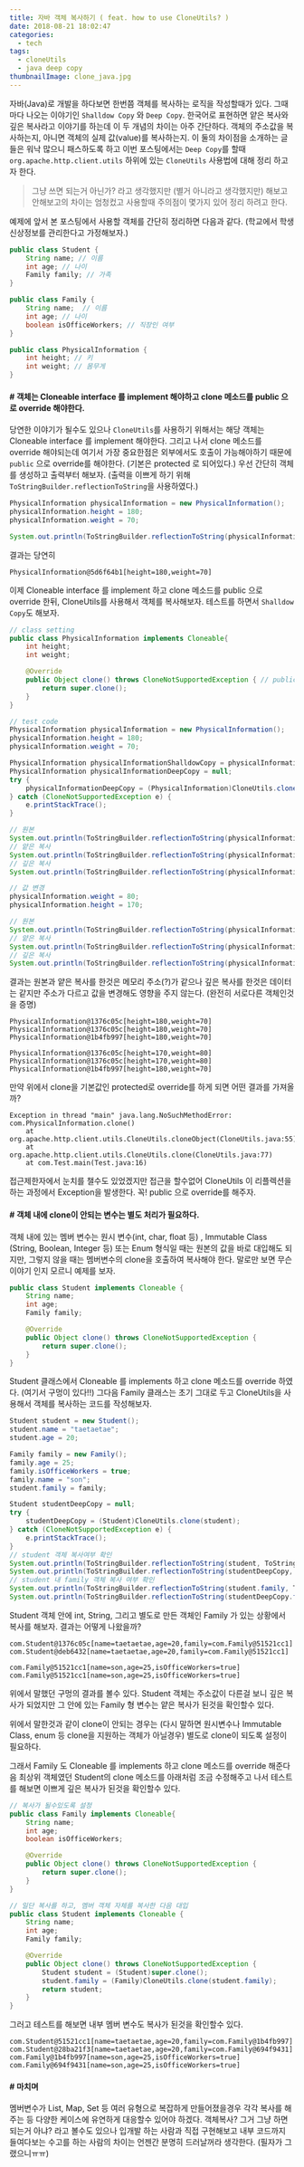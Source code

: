 ```yaml
---
title: 자바 객체 복사하기 ( feat. how to use CloneUtils? )
date: 2018-08-21 18:02:47
categories:
  - tech
tags: 
  - cloneUtils
  - java deep copy
thumbnailImage: clone_java.jpg
---
```

자바(Java)로 개발을 하다보면 한번쯤 객체를 복사하는 로직을 작성할때가 있다. 그때마다 나오는 이야기인 `Shalldow Copy` 와 `Deep Copy`. 한국어로 표현하면 얕은 복사와 깊은 복사라고 이야기를 하는데 이 두 개념의 차이는 아주 간단하다. 객체의 주소값을 복사하는지, 아니면 객체의 실제 값(value)를 복사하는지. <!-- more --> 이 둘의 차이점을 소개하는 글들은 워낙 많으니 패스하도록 하고 이번 포스팅에서는 `Deep Copy`를 할때 `org.apache.http.client.utils` 하위에 있는 `CloneUtils` 사용법에 대해 정리 하고자 한다.

> 그냥 쓰면 되는거 아닌가? 라고 생각했지만 (별거 아니라고 생각했지만) 해보고 안해보고의 차이는 엄청컸고 사용할때 주의점이 몇가지 있어 정리 하려고 한다.

예제에 앞서 본 포스팅에서 사용할 객체를 간단히 정리하면 다음과 같다. (학교에서 학생 신상정보를 관리한다고 가정해보자.)

```java
public class Student {
	String name; // 이름
	int age; // 나이
	Family family; // 가족
}

public class Family {
	String name;  // 이름
	int age; // 나이
	boolean isOfficeWorkers; // 직장인 여부
}

public class PhysicalInformation {
	int height; // 키
	int weight; // 몸무게
}
```

#### # 객체는 Cloneable interface 를 implement 해야하고 clone 메소드를 public 으로 override 해야한다.
당연한 이야기가 될수도 있으나 `CloneUtils`를 사용하기 위해서는 해당 객체는 Cloneable interface 를 implement 해야한다. 그리고 나서 clone 메소드를 override 해야되는데 여기서 가장 중요한점은 외부에서도 호출이 가능해야하기 때문에 `public` 으로 override를 해야한다. (기본은 protected 로 되어있다.) 우선 간단히 객체를 생성하고 출력부터 해보자. (출력을 이쁘게 하기 위해 `ToStringBuilder.reflectionToString`을 사용하였다.)

```java
PhysicalInformation physicalInformation = new PhysicalInformation();
physicalInformation.height = 180;
physicalInformation.weight = 70;

System.out.println(ToStringBuilder.reflectionToString(physicalInformation, ToStringStyle.DEFAULT_STYLE));
```
결과는 당연히 

```
PhysicalInformation@5d6f64b1[height=180,weight=70]
```

이제 Cloneable interface 를 implement 하고 clone 메소드를 public 으로 override 한뒤, CloneUtils를 사용해서 객체를 복사해보자. 테스트를 하면서 `Shalldow Copy`도 해보자.

```java
// class setting
public class PhysicalInformation implements Cloneable{
	int height;
	int weight;

	@Override
	public Object clone() throws CloneNotSupportedException { // public 으로 바꿔주자.
		return super.clone();
	}
}

// test code
PhysicalInformation physicalInformation = new PhysicalInformation();
physicalInformation.height = 180;
physicalInformation.weight = 70;

PhysicalInformation physicalInformationShalldowCopy = physicalInformation;
PhysicalInformation physicalInformationDeepCopy = null;
try {
	physicalInformationDeepCopy = (PhysicalInformation)CloneUtils.clone(physicalInformation);
} catch (CloneNotSupportedException e) {
	e.printStackTrace();
}

// 원본
System.out.println(ToStringBuilder.reflectionToString(physicalInformation, ToStringStyle.DEFAULT_STYLE));
// 얕은 복사
System.out.println(ToStringBuilder.reflectionToString(physicalInformationShalldowCopy, ToStringStyle.DEFAULT_STYLE));
// 깊은 복사
System.out.println(ToStringBuilder.reflectionToString(physicalInformationDeepCopy, ToStringStyle.DEFAULT_STYLE));

// 값 변경
physicalInformation.weight = 80;
physicalInformation.height = 170;

// 원본
System.out.println(ToStringBuilder.reflectionToString(physicalInformation, ToStringStyle.DEFAULT_STYLE));
// 얕은 복사
System.out.println(ToStringBuilder.reflectionToString(physicalInformationShalldowCopy, ToStringStyle.DEFAULT_STYLE));
// 깊은 복사
System.out.println(ToStringBuilder.reflectionToString(physicalInformationDeepCopy, ToStringStyle.DEFAULT_STYLE));
```

결과는 원본과 얕은 복사를 한것은 메모리 주소(?)가 같으나 깊은 복사를 한것은 데이터는 같지만 주소가 다르고 값을 변경해도 영향을 주지 않는다. (완전히 서로다른 객체인것을 증명)

```
PhysicalInformation@1376c05c[height=180,weight=70]
PhysicalInformation@1376c05c[height=180,weight=70]
PhysicalInformation@1b4fb997[height=180,weight=70]

PhysicalInformation@1376c05c[height=170,weight=80]
PhysicalInformation@1376c05c[height=170,weight=80]
PhysicalInformation@1b4fb997[height=180,weight=70]
```

만약 위에서 clone을 기본값인 protected로 override를 하게 되면 어떤 결과를 가져올까?

```
Exception in thread "main" java.lang.NoSuchMethodError: com.PhysicalInformation.clone()
	at org.apache.http.client.utils.CloneUtils.cloneObject(CloneUtils.java:55)
	at org.apache.http.client.utils.CloneUtils.clone(CloneUtils.java:77)
	at com.Test.main(Test.java:16)

```

접근제한자에서 눈치를 챌수도 있었겠지만 접근을 할수없어 CloneUtils 이 리플렉션을 하는 과정에서 Exception을 발생한다. 꼭! public 으로 override를 해주자.

#### # 객체 내에 clone이 안되는 변수는 별도 처리가 필요하다.
객체 내에 있는 멤버 변수는 원시 변수(int, char, float 등) , Immutable Class (String, Boolean, Integer 등) 또는 Enum 형식일 때는 원본의 값을 바로 대입해도 되지만, 그렇지 않을 때는 멤버변수의 clone을 호출하여 복사해야 한다. 말로만 보면 무슨이야기 인지 모르니 예제를 보자.

```java
public class Student implements Cloneable {
	String name;
	int age;
	Family family;

	@Override
	public Object clone() throws CloneNotSupportedException {
		return super.clone();
	}
}
```

Student 클래스에서 Cloneable 를 implements 하고 clone 메소드를 override 하였다. (여기서 구멍이 있다!!) 그다음 Family 클래스는 초기 그대로 두고 CloneUtils을 사용해서 객체를 복사하는 코드를 작성해보자.

```java
Student student = new Student();
student.name = "taetaetae";
student.age = 20;

Family family = new Family();
family.age = 25;
family.isOfficeWorkers = true;
family.name = "son";
student.family = family;

Student studentDeepCopy = null;
try {
	studentDeepCopy = (Student)CloneUtils.clone(student);
} catch (CloneNotSupportedException e) {
	e.printStackTrace();
}
// student 객체 복사여부 확인
System.out.println(ToStringBuilder.reflectionToString(student, ToStringStyle.DEFAULT_STYLE));
System.out.println(ToStringBuilder.reflectionToString(studentDeepCopy, ToStringStyle.DEFAULT_STYLE));
// student 내 family 객체 복사 여부 확인
System.out.println(ToStringBuilder.reflectionToString(student.family, ToStringStyle.DEFAULT_STYLE));
System.out.println(ToStringBuilder.reflectionToString(studentDeepCopy.family, ToStringStyle.DEFAULT_STYLE));
```
Student 객체 안에 int, String, 그리고 별도로 만든 객체인 Family 가 있는 상황에서 복사를 해보자. 결과는 어떻게 나왔을까?

```
com.Student@1376c05c[name=taetaetae,age=20,family=com.Family@51521cc1]
com.Student@deb6432[name=taetaetae,age=20,family=com.Family@51521cc1]

com.Family@51521cc1[name=son,age=25,isOfficeWorkers=true]
com.Family@51521cc1[name=son,age=25,isOfficeWorkers=true]
```
위에서 말했던 구멍의 결과를 볼수 있다. Student 객체는 주소값이 다른걸 보니 깊은 복사가 되었지만 그 안에 있는 Family 형 변수는 얕은 복사가 된것을 확인할수 있다.

위에서 말한것과 같이 clone이 안되는 경우는 (다시 말하면 원시변수나 Immutable Class, enum 등 clone을 지원하는 객체가 아닐경우) 별도로 clone이 되도록 설정이 필요하다.

그래서 Family 도 Cloneable 를 implements 하고 clone 메소드를 override 해준다음 최상위 객체였던 Student의 clone 메소드를 아래처럼 조금 수정해주고 나서 테스트를 해보면 이쁘게 깊은 복사가 된것을 확인할수 있다.

```java
// 복사가 될수있도록 설정
public class Family implements Cloneable{
	String name;
	int age;
	boolean isOfficeWorkers;

	@Override
	public Object clone() throws CloneNotSupportedException {
		return super.clone();
	}
}

// 일단 복사를 하고, 멤버 객체 자체를 복사한 다음 대입 
public class Student implements Cloneable {
	String name;
	int age;
	Family family;

	@Override
	public Object clone() throws CloneNotSupportedException {
		Student student = (Student)super.clone();
		student.family = (Family)CloneUtils.clone(student.family);
		return student;
	}
}

```

그러고 테스트를 해보면 내부 멤버 변수도 복사가 된것을 확인할수 있다.

```
com.Student@51521cc1[name=taetaetae,age=20,family=com.Family@1b4fb997]
com.Student@28ba21f3[name=taetaetae,age=20,family=com.Family@694f9431]
com.Family@1b4fb997[name=son,age=25,isOfficeWorkers=true]
com.Family@694f9431[name=son,age=25,isOfficeWorkers=true]
```

#### # 마치며
멤버변수가 List, Map, Set 등 여러 유형으로 복잡하게 만들어졌을경우 각각 복사를 해주는 등 다양한 케이스에 유연하게 대응할수 있어야 하겠다. 
객체복사? 그거 그냥 하면 되는거 아냐? 라고 볼수도 있으나 입개발 하는 사람과 직접 구현해보고 내부 코드까지 들여다보는 수고를 하는 사람의 차이는 언젠간 분명히 드러날꺼라 생각한다. (필자가 그랬으니ㅠㅠ)